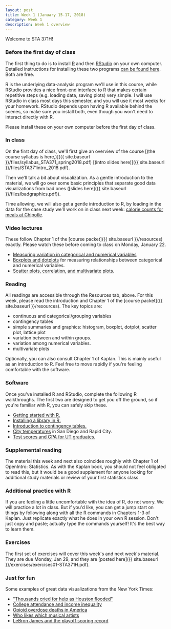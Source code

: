 ```yaml
---
layout: post
title: Week 1 (January 15-17, 2018)
category: Week 1 
description: Week 1 overview
---
```


Welcome to STA 371H!  


### Before the first day of class  

The first thing to do is to install [R](http://www.r-project.org) and then [RStudio](http://www.rstudio.org) on your own computer.  Detailed instructions for installing these two programs [can be found here](https://github.com/jgscott/learnR/blob/master/basics/installing_R.md).  Both are free.

R is the underlying data-analysis program we'll use in this course, while RStudio provides a nice front-end interface to R that makes certain repetitive steps (e.g. loading data, saving plots) very simple.   I will use RStudio in class most days this semester, and you will use it most weeks for your homework.  RStudio depends upon having R available behind the scenes, so make sure you install both, even though you won't need to interact directly with R.  

Please install these on your own computer before the first day of class.  


### In class

On the first day of class, we'll first give an overview of the course [(the course syllabus is here,)]({{ site.baseurl }}/files/syllabus_STA371_spring2018.pdf) [(intro slides here)]({{ site.baseurl }}/files/STA371intro_2018.pdf).

Then we'll talk a bit about visualization. As a gentle introduction to the material, we will go over some basic principles that separate good data visualizations from bad ones ([slides here]({{ site.baseurl }}/files/badgraphics.pdf)).

Time allowing, we will also get a gentle introduction to R, by loading in the data for the case study we'll work on in class next week: [calorie counts for meals at Chipotle](https://github.com/jgscott/learnR/blob/master/cases/burritos/burritos.md).  


### Video lectures  

These follow Chapter 1 of the [course packet]({{ site.baseurl }}/resources) exactly.  Please watch these before coming to class on Monday, January 22.  
- [Measuring variation in categorical and numerical variables]( https://youtu.be/D1DNPM862RM)  
- [Boxplots and dotplots](https://youtu.be/KksNcIQ07go) for measuring relationships between categorical and numerical variables.  
- [Scatter plots, correlation, and multivariate plots](https://youtu.be/WEgPrkVzpgQ).  


### Reading

All readings are accessible through the Resources tab, above.  For this week, please read the introduction and Chapter 1 of the [course packet]({{ site.baseurl }}/resources).  The key topics are:  
- continuous and categorical/grouping variables  
- contingency tables  
- simple summaries and graphics: histogram, boxplot, dotplot, scatter plot, lattice plot  
- variation between and within groups.  
- variation among numerical variables.  
- multivariate plots  

Optionally, you can also consult Chapter 1 of Kaplan.  This is mainly useful as an introduction to R.  Feel free to move rapidly if you're feeling comfortable with the software.  


### Software

Once you've installed R and RStudio, complete the following R walkthroughs.  The first two are designed to get you off the ground, so if you're familiar with R, you can safely skip these.   
- [Getting started with R.](https://github.com/jgscott/learnR/blob/master/heights/heights.md)   
- [Installing a library in R.](https://github.com/jgscott/learnR/blob/master/basics/installing_library.md)    
- [Introduction to contingency tables.](https://github.com/jgscott/learnR/blob/master/titanic/titanic.md)  
- [City temperatures](https://github.com/jgscott/learnR/blob/master/citytemps/citytemps.md) in San Diego and Rapid City.   
- [Test scores and GPA for UT graduates.](https://github.com/jgscott/learnR/blob/master/sat/sat.md)    


### Supplemental reading

The material this week and next also coincides roughly with Chapter 1 of OpenIntro: Statistics.  As with the Kaplan book, you should not feel obligated to read this, but it would be a good supplement for anyone looking for additional study materials or review of your first statistics class.   

### Additional practice with R  

If you are feeling a little uncomfortable with the idea of R, do not worry.  We will practice a lot in class.  But if you'd like, you can get a jump start on things by following along with all the R commands in Chapters 1-3 of Kaplan.  Just replicate exactly what he does in your own R session.  Don't just copy and paste; actually type the commands yourself!  It's the best way to learn them.


### Exercises

The first set of exercises will cover this week's and next week's material. They are due Monday, Jan 29, and they are [posted here]({{ site.baseurl }}/exercises/exercises01-STA371H.pdf). 


### Just for fun  

Some examples of great data visualizations from the New York Times:  
- ["Thousands cried for help as Houston flooded"](https://www.nytimes.com/interactive/2017/08/30/us/houston-flood-rescue-cries-for-help.html)  
- [College attendance and income inequality](https://www.nytimes.com/interactive/2017/01/18/upshot/some-colleges-have-more-students-from-the-top-1-percent-than-the-bottom-60.html)  
- [Opioid overdose deaths in America](https://www.nytimes.com/interactive/2017/06/05/upshot/opioid-epidemic-drug-overdose-deaths-are-rising-faster-than-ever.html)  
- [Who likes which musical artists](https://www.nytimes.com/interactive/2017/08/07/upshot/music-fandom-maps.html)  
- [LeBron James and the playoff scoring record](https://www.nytimes.com/interactive/2017/05/25/sports/basketball/lebron-career-playoff-points-record.html)  
